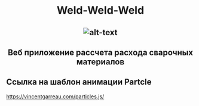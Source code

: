 <h1 align="center">Weld-Weld-Weld</h1>
<h2 align="center">

![alt-text](https://github.com/Vaudoux/weld/blob/main/assets/demoTitle.gif?raw=true)

<h2 align="center">Веб приложение рассчета расхода сварочных материалов</h1>

## Ссылка на шаблон анимации Partcle
https://vincentgarreau.com/particles.js/
